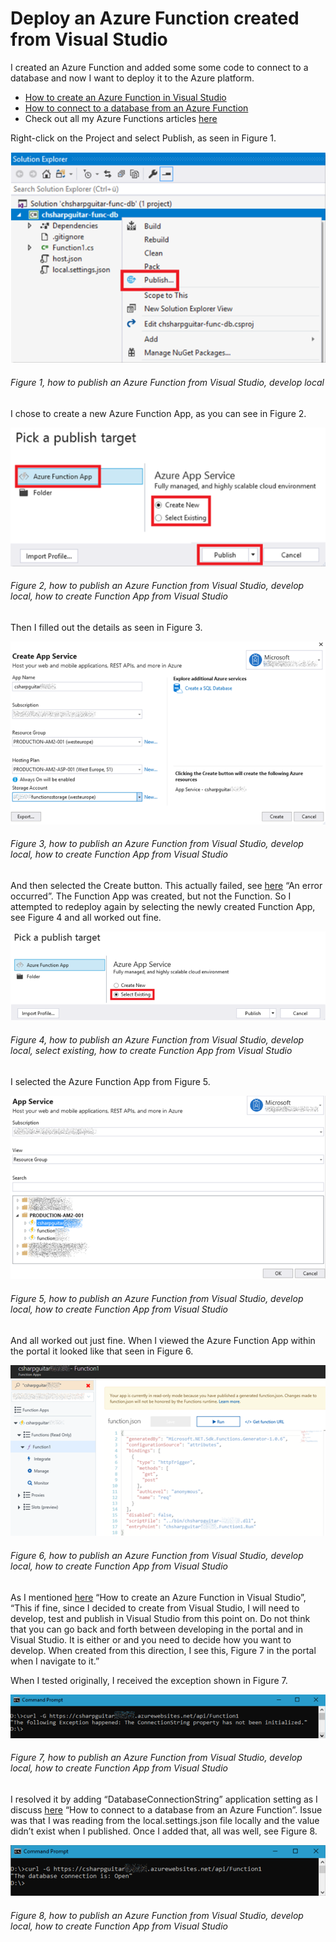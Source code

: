 # Deploy an Azure Function created from Visual Studio

I created an Azure Function and added some some code to connect to a database and now I want to deploy it to the Azure platform.

+ [How to create an Azure Function in Visual Studio][LINK1]
+ [How to connect to a database from an Azure Function][LINK2]
+ Check out all my Azure Functions articles [here][LINK3]

Right-click on the Project and select Publish, as seen in Figure 1.

![how to publish an Azure Function from Visual Studio, develop local][FIGURE1]
###### Figure 1, how to publish an Azure Function from Visual Studio, develop local

I chose to create a new Azure Function App, as you can see in Figure 2.

![how to publish an Azure Function from Visual Studio, develop local, how to create Function App from Visual Studio][FIGURE2]
###### Figure 2, how to publish an Azure Function from Visual Studio, develop local, how to create Function App from Visual Studio

Then I filled out the details as seen in Figure 3.

![how to publish an Azure Function from Visual Studio, develop local, how to create Function App from Visual Studio][FIGURE3]
###### Figure 3, how to publish an Azure Function from Visual Studio, develop local, how to create Function App from Visual Studio

And then selected the Create button.  This actually failed, see [here][LINK4]  “An error occurred”.   The Function App was created, but not the Function.  So I attempted to redeploy again by selecting the newly created Function App, see Figure 4 and all worked out fine.

![how to publish an Azure Function from Visual Studio, develop local, select existing, how to create Function App from Visual Studio][FIGURE4]
###### Figure 4, how to publish an Azure Function from Visual Studio, develop local, select existing, how to create Function App from Visual Studio

I selected the Azure Function App from Figure 5.

![how to publish an Azure Function from Visual Studio, develop local, how to create Function App from Visual Studio][FIGURE5]
###### Figure 5, how to publish an Azure Function from Visual Studio, develop local, how to create Function App from Visual Studio

And all worked out just fine.  When I viewed the Azure Function App within the portal it looked like that seen in Figure 6.

![how to publish an Azure Function from Visual Studio, develop local, how to create Function App from Visual Studio][FIGURE6]
###### Figure 6, how to publish an Azure Function from Visual Studio, develop local, how to create Function App from Visual Studio

As I mentioned [here][LINK1] “How to create an Azure Function in Visual Studio”, “This if fine, since I decided to create from Visual Studio, I will need to develop, test and publish in Visual Studio from this point on.  Do not think that you can go back and forth between developing in the portal and in Visual Studio.  It is either or and you need to decide how you want to develop.  When created from this direction, I see this, Figure 7 in the portal when I navigate to it.”

When I tested originally, I received the exception shown in Figure 7.

![how to publish an Azure Function from Visual Studio, develop local, how to create Function App from Visual Studio][FIGURE7]
###### Figure 7, how to publish an Azure Function from Visual Studio, develop local, how to create Function App from Visual Studio

I resolved it by adding “DatabaseConnectionString” application setting as I discuss [here][LINK2] “How to connect to a database from an Azure Function”.  Issue was that I was reading from the local.settings.json file locally and the value didn’t exist when I published.
Once I added that, all was well, see Figure 8.

![how to publish an Azure Function from Visual Studio, develop local, how to create Function App from Visual Studio][FIGURE8]
###### Figure 8, how to publish an Azure Function from Visual Studio, develop local, how to create Function App from Visual Studio

[LINK1]: 2018/2018-04-how-to-create-an-azure-function-in-visual-studio.md
[LINK2]: 2018/2018-04-how-to-connect-to-a-database-from-an-azure-function.md
[LINK3]: ../README.md#azure-functions
[LINK4]: 2018-04-an-error-occurred.md

[FIGURE1]: ../images/2018/msdn-0089.png "Figure 1, how to publish an Azure Function from Visual Studio, develop local"
[FIGURE2]: ../images/2018/msdn-0090.png "Figure 2, how to publish an Azure Function from Visual Studio, develop local, how to create Function App from Visual Studio"
[FIGURE3]: ../images/2018/msdn-0091.png "Figure 3, how to publish an Azure Function from Visual Studio, develop local, how to create Function App from Visual Studio"
[FIGURE4]: ../images/2018/msdn-0092.png "Figure 4, how to publish an Azure Function from Visual Studio, develop local, select existing, how to create Function App from Visual Studio"
[FIGURE5]: ../images/2018/msdn-0093.png "Figure 5, how to publish an Azure Function from Visual Studio, develop local, how to create Function App from Visual Studio"
[FIGURE6]: ../images/2018/msdn-0094.png "Figure 6, how to publish an Azure Function from Visual Studio, develop local, how to create Function App from Visual Studio"
[FIGURE7]: ../images/2018/msdn-0095.png "Figure 7, how to publish an Azure Function from Visual Studio, develop local, how to create Function App from Visual Studio"
[FIGURE8]: ../images/2018/msdn-0096.png "Figure 8, how to publish an Azure Function from Visual Studio, develop local, how to create Function App from Visual Studio"
